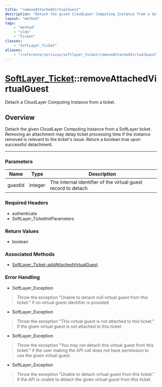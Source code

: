 ```yaml
---
title: "removeAttachedVirtualGuest"
description: "Detach the given CloudLayer Computing Instance from a SoftLayer ticket. Removing an attachment may delay ticket processi... "
layout: "method"
tags:
    - "method"
    - "sldn"
    - "Ticket"
classes:
    - "SoftLayer_Ticket"
aliases:
    - "/reference/services/softlayer_ticket/removeAttachedVirtualGuest"
---
```

# [SoftLayer_Ticket](/reference/services/SoftLayer_Ticket)::removeAttachedVirtualGuest

Detach a CloudLayer Computing Instance from a ticket.


## Overview 
Detach the given CloudLayer Computing Instance from a SoftLayer ticket. Removing an attachment may delay ticket processing time if the instance removed is relevant to the ticket's issue. Return a boolean true upon successful detachment. 

-----

### Parameters 
|Name | Type | Description |
| --- | --- | --- |
|guestId| integer| The internal identifier of the virtual guest record to detach|


### Required Headers
* authenticate
* SoftLayer_TicketInitParameters


### Return Values
* boolean


### Associated Methods

*  [SoftLayer_Ticket::addAttachedVirtualGuest](/reference/services/SoftLayer_Ticket/addAttachedVirtualGuest )



### Error Handling

* SoftLayer_Exception 

> Throw the exception "Unable to detach null virtual guest from this ticket." if no virtual guest identifier is provided. 

* SoftLayer_Exception 

> Throw the exception "This virtual guest is not attached to this ticket." if the given virtual guest is not attached to this ticket. 

* SoftLayer_Exception 

> Throw the exception "You may not detach this virtual guest from this ticket." if the user making the API call does not have permission to use the given virtual guest. 

* SoftLayer_Exception 

> Throw the exception "Unable to detach virtual guest from this ticket." if the API is unable to detach the given virtual guest from this ticket. 



